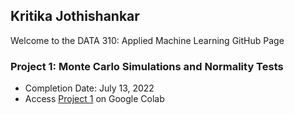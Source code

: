 ## Kritika Jothishankar

Welcome to the DATA 310: Applied Machine Learning GitHub Page

### Project 1: Monte Carlo Simulations and Normality Tests 
- Completion Date: July 13, 2022
- Access [Project 1](https://colab.research.google.com/drive/1UeWADTcAbZXiSl1yVkwInt3uQmtdzvfS?usp=sharing) on Google Colab

